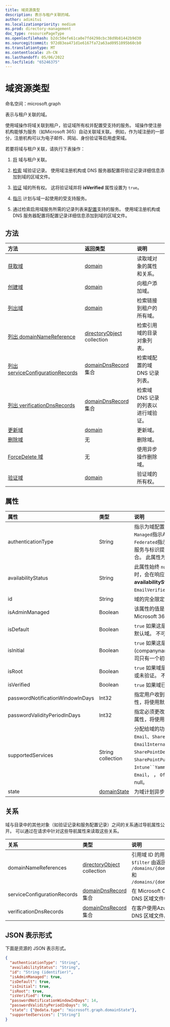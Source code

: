 ```yaml
---
title: 域资源类型
description: 表示与租户关联的域。
author: adimitui
ms.localizationpriority: medium
ms.prod: directory-management
doc_type: resourcePageType
ms.openlocfilehash: b2dc50efe61ca0e7fd4298cbc38d9b81442b9d30
ms.sourcegitcommit: 972d83ea471d1e6167fa72a63ad0951095b60cb0
ms.translationtype: MT
ms.contentlocale: zh-CN
ms.lasthandoff: 05/06/2022
ms.locfileid: "65246375"
---
```

# <a name="domain-resource-type"></a>域资源类型

命名空间：microsoft.graph

表示与租户关联的域。

使用域操作将域关联到租户，验证域所有权并配置受支持的服务。  域操作使注册机构能够为服务（如Microsoft 365）自动关联域关联。 例如，作为域注册的一部分，注册机构可以为电子邮件、网站、身份验证等启用虚荣域。

若要将域与租户关联，请执行下表操作：

1. [将](../api/domain-post-domains.md) 域与租户关联。

2. [检索](../api/domain-list-verificationdnsrecords.md) 域验证记录。 使用域注册机构或 DNS 服务器配置将验证记录详细信息添加到域的区域文件。

3. [验证](../api/domain-verify.md) 域的所有权。 这将验证域并将 **isVerified** 属性设置为 `true`。

4. [指示](../api/domain-update.md) 计划与域一起使用的受支持服务。

5. 通过检索启用域服务所需的记录列表来[配置](../api/domain-list-serviceconfigurationrecords.md)支持的服务。 使用域注册机构或 DNS 服务器配置将配置记录详细信息添加到域的区域文件。

## <a name="methods"></a>方法

| 方法   | 返回类型 |说明|
|:---------------|:--------|:----------|
|[获取域](../api/domain-get.md) | [domain](domain.md) | 读取域对象的属性和关系。|
|[创建域](../api/domain-post-domains.md) | [domain](domain.md) | 向租户添加域。 |
|[列出域](../api/domain-list.md) | [domain](domain.md) | 检索链接到租户的所有域。 |
|[列出 domainNameReference](../api/domain-list-domainnamereferences.md) |[directoryObject](directoryobject.md) collection| 检索引用域的目录对象列表。|
|[列出 serviceConfigurationRecords](../api/domain-list-serviceconfigurationrecords.md) |[domainDnsRecord](domaindnsrecord.md) 集合|  检索域配置的域 DNS 记录列表。|
|[列出 verificationDnsRecords](../api/domain-list-verificationdnsrecords.md) |[domainDnsRecord](domaindnsrecord.md) 集合|  检索域 DNS 记录的列表以进行域验证。|
|[更新域](../api/domain-update.md) | [domain](domain.md) |更新域。|
|[删除域](../api/domain-delete.md) | 无 |删除域。|
|[ForceDelete 域](../api/domain-forcedelete.md)|无|使用异步操作删除域。|
|[验证域](../api/domain-verify.md)|[domain](domain.md)|验证域的所有权。|

## <a name="properties"></a>属性

| 属性   | 类型 | 说明 |
|:---------------|:--------|:----------|
|authenticationType|String| 指示为域配置的身份验证类型。 值为或 `Managed` `Federated`. `Managed`指示Azure AD执行用户身份验证的云托管域。 `Federated`指示身份验证通过Active Directory 联合身份验证服务与标识提供者（例如租户的本地 Active Directory）联合。 此属性为只读属性，不可为 null。 |
|availabilityStatus|String| 此属性始终 `null` 是使用 [验证](../api/domain-verify.md) 操作时除外。 使用 [验证](../api/domain-verify.md) 操作时，会在响应中返回 **域** 实体。 响应中 **域** 实体的 **availabilityStatus** 属性为或 `AvailableImmediately` `EmailVerifiedDomainTakeoverScheduled`。|
|id|String| 域的完全限定名称。 键，不可变，不可为 null，唯一。 |
|isAdminManaged|Boolean| 该属性的值是`false`域的 DNS 记录管理是否已委托给Microsoft 365。 否则，值为 `true`. 不可为 null |
|isDefault|Boolean| `true` 如果这是用于创建用户的默认域。 每个公司只有一个默认域。 不可为 null |
|isInitial|Boolean| `true` 如果这是 Microsoft Online Services (companyname.onmicrosoft.com) 创建的初始域。 每个公司只有一个初始域。 不可为 null |
|isRoot|Boolean| `true` 如果域是已验证的根域， 否则， `false` 如果域是子域或未验证。 不可为 null |
|isVerified|Boolean| `true` 如果域已完成域所有权验证。 不可为 null |
|passwordNotificationWindowInDays|Int32|指定用户收到其密码过期通知之前的天数。 如果未设置该属性，将使用默认值 14 天。|
|passwordValidityPeriodInDays|Int32| 指定必须更改密码之前密码有效的时间长度。 如果未设置该属性，将使用默认值 90 天。 |
|supportedServices|String collection| 分配给域的功能。 可以包含`0``1`或包含以下值的更多内容：`Email`、`Sharepoint`、、`EmailInternalRelayOnly``OfficeCommunicationsOnline`、`SharePointDefaultDomain`、`FullRedelegation`、`SharePointPublic`、、`OrgIdAuthentication`、。 `Intune``Yammer` 可以使用图形 API添加/删除的值包括： `Email`， ， `OfficeCommunicationsOnline`。 `Yammer` 不可为 null。|
|state|[domainState](domainstate.md)| 为域计划异步操作的状态。 |

## <a name="relationships"></a>关系

域与目录中的其他对象（如验证记录和服务配置记录）之间的关系通过导航属性公开。 可以通过在请求中针对这些导航属性来读取这些关系。

| 关系 | 类型 |说明|
|:---------------|:--------|:----------|
|domainNameReferences|[directoryObject](directoryobject.md) collection| 引用域 ID 的用户和组等对象。 只读，可为 Null。 支持 `$expand` 并 `$filter` 由返回的对象的 OData 类型提供支持。 例如 `/domains/{domainId}/domainNameReferences/microsoft.graph.user` 和 `/domains/{domainId}/domainNameReferences/microsoft.graph.group`.|
|serviceConfigurationRecords|[domainDnsRecord](domaindnsrecord.md) 集合| 在 Microsoft Online 服务使用域之前，客户会将 DNS 记录添加到域的 DNS 区域文件中。 只读，可为 Null。 支持 `$expand`。 |
|verificationDnsRecords|[domainDnsRecord](domaindnsrecord.md) 集合| 在客户使用Azure AD完成域所有权验证之前，DNS 记录客户添加到域的 DNS 区域文件。 只读，可为 Null。 支持 `$expand`。|

## <a name="json-representation"></a>JSON 表示形式
下面是资源的 JSON 表示形式。

<!--{
  "blockType": "resource",
  "optionalProperties": [],
  "keyProperty": "id",
  "baseType": "microsoft.graph.entity",
  "@odata.type": "microsoft.graph.domain"
}-->

```json
{
  "authenticationType": "String",
  "availabilityStatus": "String",
  "id": "String (identifier)",
  "isAdminManaged": true,
  "isDefault": true,
  "isInitial": true,
  "isRoot": true,
  "isVerified": true,
  "passwordNotificationWindowInDays": 14,
  "passwordValidityPeriodInDays": 90,
  "state": {"@odata.type": "microsoft.graph.domainState"},
  "supportedServices": ["String"]
}

```

<!-- uuid: 8fcb5dbc-d5aa-4681-8e31-b001d5168d79
2015-10-25 14:57:30 UTC -->
<!-- {
  "type": "#page.annotation",
  "description": "domain resource",
  "keywords": "",
  "section": "documentation",
  "tocPath": ""
}-->

